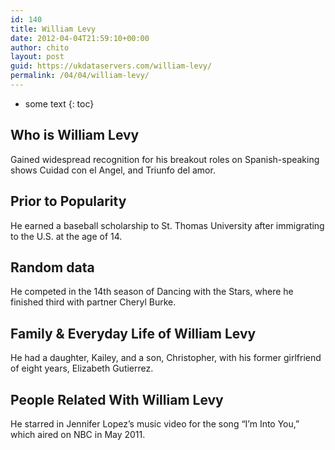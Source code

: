 ```yaml
---
id: 140
title: William Levy
date: 2012-04-04T21:59:10+00:00
author: chito
layout: post
guid: https://ukdataservers.com/william-levy/
permalink: /04/04/william-levy/
---
```


* some text
{: toc}


## Who is  William Levy
                  
                  
                  
Gained widespread recognition for his breakout roles on Spanish-speaking shows Cuidad con el Angel, and Triunfo del amor. 
                  
                
                
                
## Prior to Popularity 
                  
                  
                  
He earned a baseball scholarship to St. Thomas University after immigrating to the U.S. at the age of 14. 
                  
                
                
                
## Random data 
                  
                  
                  
He competed in the 14th season of Dancing with the Stars, where he finished third with partner Cheryl Burke. 
                  
                
                
                
## Family & Everyday Life of William Levy
                  
                  
                  
He had a daughter, Kailey, and a son, Christopher, with his former girlfriend of eight years, Elizabeth Gutierrez. 
                  
                
                
                
## People Related With  William Levy
                  
                  
                  
He starred in Jennifer Lopez&#8217;s music video for the song &#8220;I&#8217;m Into You,&#8221; which aired on NBC in May 2011.
                  
                
              
            
          
          
          
    
    
  
